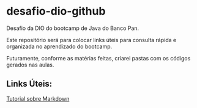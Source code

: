 # desafio-dio-github
Desafio da DIO do bootcamp de Java do Banco Pan.  


Este repositório será para colocar links úteis para consulta rápida e organizada no aprendizado do bootcamp.  


Futuramente, conforme as matérias feitas, criarei pastas com os códigos gerados nas aulas.  




## Links Úteis:
[Tutorial sobre Markdown](https://markdown.net.br/sintaxe-basica/)